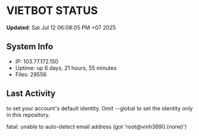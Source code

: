 # VIETBOT STATUS
**Updated**: Sat Jul 12 06:08:05 PM +07 2025

## System Info
- IP: 103.77.172.150
- Uptime: up 6 days, 21 hours, 55 minutes
- Files: 29556

## Last Activity

to set your account's default identity.
Omit --global to set the identity only in this repository.

fatal: unable to auto-detect email address (got 'root@vinh3690.(none)')
